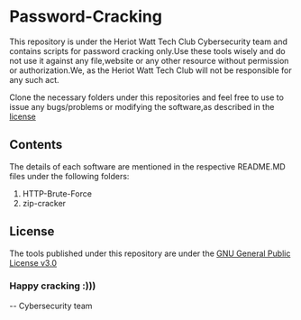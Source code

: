 # Password-Cracking

This repository is under the Heriot Watt Tech Club Cybersecurity team and contains scripts for password cracking only.Use these tools wisely and do not use it against
any file,website or any other resource without permission or authorization.We, as the Heriot Watt Tech Club will not be responsible for any such act.

Clone the necessary folders under this repositories and feel free to use to issue any bugs/problems or modifying the software,as described in the [license](https://github.com/HWTechClub/Password-Cracking/blob/main/LICENSE)

## Contents
The details of each software are mentioned in the respective README.MD files under the following folders:

1. HTTP-Brute-Force
2. zip-cracker

## License
The tools published under this repository are under the [GNU General Public License v3.0](https://github.com/HWTechClub/Password-Cracking/blob/main/LICENSE)

### Happy cracking :)))

-- Cybersecurity team
